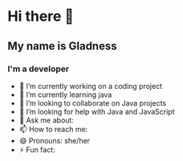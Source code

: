 # Hi there 👋
## My name is Gladness
### I'm a developer

- 🔭 I’m currently working on a coding project
- 🌱 I’m currently learning java
- 👯 I’m looking to collaborate on Java projects
- 🤔 I’m looking for help with Java and JavaScript
- 💬 Ask me about:
- 📫 How to reach me:
- 😄 Pronouns: she/her
- ⚡ Fun fact: 

